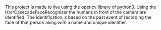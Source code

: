 This project is made to live using the opencv library of python3. Using the HarrCasecadeFaceRecognizer the humans in front of the camera are identified. The identification is based on the past event of recording the face of that person along with a name and unique identifier.